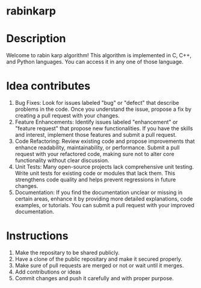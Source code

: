 # rabinkarp
# Description
Welcome to rabin karp algorithm! This algorithm is implemented in C, C++, and Python languages. You can access it in any one of those language.

# Idea contributes
1. Bug Fixes: Look for issues labeled "bug" or "defect" that describe problems in the code. Once you understand the issue, propose a fix by creating a pull request with your changes.
2. Feature Enhancements: Identify issues labeled "enhancement" or "feature request" that propose new functionalities. If you have the skills and interest, implement those features and submit a pull request.
3. Code Refactoring: Review existing code and propose improvements that enhance readability, maintainability, or performance. Submit a pull request with your refactored code, making sure not to alter core functionality without clear discussion.
4. Unit Tests: Many open-source projects lack comprehensive unit testing. Write unit tests for existing code or modules that lack them. This strengthens code quality and helps prevent regressions in future changes.
5. Documentation: If you find the documentation unclear or missing in certain areas, enhance it by providing more detailed explanations, code examples, or tutorials. You can submit a pull request with your improved documentation.

# Instructions
1. Make the repositary to be shared publicly.
2. Have a clone of the public repositary and make it secured properly.
3. Make sure of pull requests are merged or not or wait until it merges.
4. Add contributions or ideas
5. Commit changes and push it carefully and with proper purpose.
